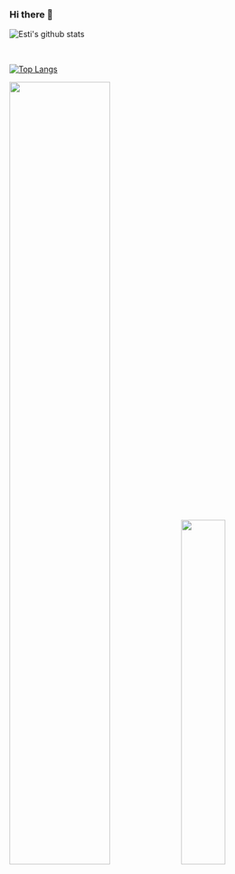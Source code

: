 ### Hi there 👋

![Esti's github stats](https://github-readme-stats.vercel.app/api?username=estibalizmartin)

<br>

[![Top Langs](https://github-readme-stats.vercel.app/api/top-langs/?username=estibalizmartin)](https://github.com/estibalizmartin/github-readme-stats)

<p align="left">
  <img width="59.5%" src="https://github-readme-stats.vercel.app/api?username=estibalizmartin" />
    <img width="39.5%" src="https://github-readme-stats.vercel.app/api/top-langs/?username=estibalizmartin" />
  </a>
</p>
<br>
